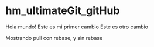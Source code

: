 # hm_ultimateGit_gitHub
Hola mundo! Este es mi primer cambio
Este es otro cambio

Mostrando pull con rebase, y sin rebase
